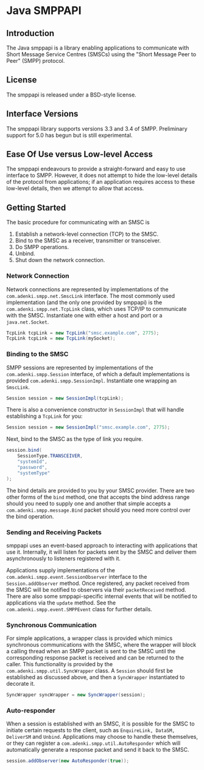 # Java SMPPAPI

## Introduction
The Java smppapi is a library enabling applications to communicate with Short
Message Service Centres (SMSCs) using the "Short Message Peer to Peer" (SMPP)
protocol.

## License
The smppapi is released under a BSD-style license.

## Interface Versions
The smppapi library supports versions 3.3 and 3.4 of SMPP. Preliminary support
for 5.0 has begun but is still experimental.

## Ease Of Use versus Low-level Access
The smppapi endeavours to provide a straight-forward and easy to use interface
to SMPP. However, it does not attempt to hide the low-level details of the
protocol from applications; if an application requires access to these low-level
details, then we attempt to allow that access.

## Getting Started
The basic procedure for communicating with an SMSC is

1. Establish a network-level connection (TCP) to the SMSC.
2. Bind to the SMSC as a receiver, transmitter or transceiver.
3. Do SMPP operations.
4. Unbind.
5. Shut down the network connection.

### Network Connection
Network connections are represented by implementations of the
`com.adenki.smpp.net.SmscLink` interface. The most commonly used implementation
(and the only one provided by smppapi) is the `com.adenki.smpp.net.TcpLink`
class, which uses TCP/IP to communicate with the SMSC. Instantiate one with
either a host and port or a `java.net.Socket`.

```java
TcpLink tcpLink = new TcpLink("smsc.example.com", 2775);
TcpLink tcpLink = new TcpLink(mySocket);
```

### Binding to the SMSC
SMPP sessions are represented by implementations of the
`com.adenki.smpp.Session` interface, of which a default implementations is
provided `com.adenki.smpp.SessionImpl`. Instantiate one wrapping an `SmscLink`.

```java
Session session = new SessionImpl(tcpLink);
```

There is also a convenience constructor in `SessionImpl` that will handle
establishing a `TcpLink` for you:

```java
Session session = new SessionImpl("smsc.example.com", 2775);
```

Next, bind to the SMSC as the type of link you require.

```java
session.bind(
    SessionType.TRANSCEIVER,
    "systemId",
    "password",
    "systemType"
);
```

The bind details are provided to you by your SMSC provider. There are two other
forms of the `bind` method, one that accepts the bind address range should you
need to supply one and another that simple accepts a
`com.adenki.smpp.message.Bind` packet should you need more control over the bind
operation.

### Sending and Receiving Packets
smppapi uses an event-based approach to interacting with applications that use
it. Internally, it will listen for packets sent by the SMSC and deliver them
asynchronously to listeners registered with it.

Applications supply implementations of the
`com.adenki.smpp.event.SessionObserver` interface to the `Session.addObserver`
method. Once registered, any packet received from the SMSC will be notified to
observers via their `packetReceived` method. There are also some
smppapi-specific internal events that will be notified to applications via the
`update` method. See the `com.adenki.smpp.event.SMPPEvent` class for further
details.

### Synchronous Communication
For simple applications, a wrapper class is provided which mimics synchronous
communications with the SMSC, where the wrapper will block a calling thread when
an SMPP packet is sent to the SMSC until the corresponding response packet is
received and can be returned to the caller. This functionality is provided by
the `com.adenki.smpp.util.SyncWrapper` class. A `Session` should first be
established as discussed above, and then a `SyncWrapper` instantiated to
decorate it.

```java
SyncWrapper syncWrapper = new SyncWrapper(session);
```

### Auto-responder
When a session is established with an SMSC, it is possible for the SMSC to
initiate certain requests to the client, such as `EnquireLink, DataSM,
DeliverSM` and `Unbind`. Applications may choose to handle these themselves, or
they can register a `com.adenki.smpp.util.AutoResponder` which will
automatically generate a response packet and send it back to the SMSC.

```java
session.addObserver(new AutoResponder(true));
```
